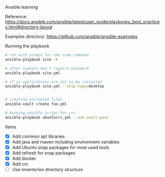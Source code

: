 Ansible learning

Reference: https://docs.ansible.com/ansible/latest/user_guide/playbooks_best_practices.html#directory-layout

Examples directory: https://github.com/ansible/ansible-examples

Running the playbook

```bash
# run with prompt for the sudo command
ansible-playbook site -K

# after sudoers don't require password
ansible-playbook site.yml 

# if ui applications are not to be installed
ansible-playbook site.yml --skip-tags=desktop


# creating encrypted files
ansible-vault create foo.yml

# Running ansible script for crc
ansible-playbook ubuntucrc.yml --ask-vault-pass
```

Items
- [x] Add common apt libraries
- [x] Add java and maven including environment variables
- [x] Add Ubuntu snap packages for most used tools
- [x] Add refresh for snap packages
- [x] Add docker
- [x] Add crc 
- [ ] Use inventories directory structure